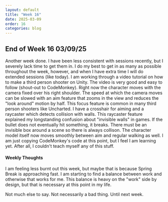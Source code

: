 ```yaml
---
layout: default
title: "Week 16"
date: 2025-03-09
order: 16
categories: blog
---
```


## End of Week 16 03/09/25
Another week done. I have been less consistent with sessions recently, but I severely lack time to get them in. I do my best to get in as many as possible throughout the week, however, and when I have extra time I will do extended sessions (like today). I am working through a video tutorial on how to make a third person shooter on Unity. The video is very good and easy to follow (shout-out to CodeMonkey). Right now the character moves with the camera fixed over his right shoulder. The speed at which the camera moves can be slowed with an aim feature that zooms in the view and reduces the "look around" motion by half. This focus feature is common in many third person shooters like Uncharted. I have a crosshair for aiming and a raycaster which detects collision with walls. This raycaster feature explained my longstanding confusion about "invisible walls" in games. If the bullet does not eventually hit something, it breaks. There must be an invisible box around a scene so there is always collison. The character model itself now moves smoothly between aim and regular walking as well. I am just copying CodeMonkey's code at this point, but I feel I am learning yet. After all, I couldn't teach myself any of this stuff.

#### Weekly Thoughts

I am feeling less burnt out this week, but maybe that is because Spring Break is approaching fast. I am starting to find a balance between work and otherwise that works for me. This balance is heavy on the "work" side by design, but that is necessary at this point in my life. 

Not much else to say. Not necessarily a bad thing. Until next week.